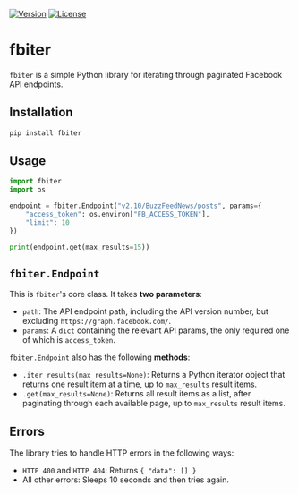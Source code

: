 [![Version](https://img.shields.io/pypi/v/fbiter.svg)](https://pypi.python.org/pypi/fbiter) [![License](https://img.shields.io/pypi/l/fbiter.svg)](https://pypi.python.org/pypi/fbiter)

# fbiter

`fbiter` is a simple Python library for iterating through paginated Facebook API endpoints.

## Installation

```sh
pip install fbiter
```

## Usage

```python
import fbiter
import os

endpoint = fbiter.Endpoint("v2.10/BuzzFeedNews/posts", params={
    "access_token": os.environ["FB_ACCESS_TOKEN"],
    "limit": 10
})

print(endpoint.get(max_results=15))
```

## `fbiter.Endpoint`

This is `fbiter`'s core class. It takes __two parameters__:

- `path`: The API endpoint path, including the API version number, but excluding `https://graph.facebook.com/`.
- `params`: A `dict` containing the relevant API params, the only required one of which is `access_token`.

`fbiter.Endpoint` also has the following __methods__:

- `.iter_results(max_results=None)`: Returns a Python iterator object that returns one result item at a time, up to `max_results` result items.
- `.get(max_results=None)`: Returns all result items as a list, after paginating through each available page, up to `max_results` result items.

## Errors

The library tries to handle HTTP errors in the following ways:

- `HTTP 400` and `HTTP 404`: Returns `{ "data": [] }`
- All other errors: Sleeps 10 seconds and then tries again.

